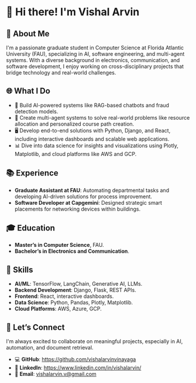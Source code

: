 # 👋 Hi there! I'm Vishal Arvin

## 🌟 About Me
I'm a passionate graduate student in Computer Science at Florida Atlantic University (FAU), specializing in AI, software engineering, and multi-agent systems. With a diverse background in electronics, communication, and software development, I enjoy working on cross-disciplinary projects that bridge technology and real-world challenges.

## 🌐 What I Do
- 🚀 Build AI-powered systems like RAG-based chatbots and fraud detection models.
- 🤖 Create multi-agent systems to solve real-world problems like resource allocation and personalized course path creation.
- 🖥️ Develop end-to-end solutions with Python, Django, and React, including interactive dashboards and scalable web applications.
- 📊 Dive into data science for insights and visualizations using Plotly, Matplotlib, and cloud platforms like AWS and GCP.

## 📚 Experience
- **Graduate Assistant at FAU**: Automating departmental tasks and developing AI-driven solutions for process improvement.
- **Software Developer at Capgemini**: Designed strategic smart placements for networking devices within buildings.

## 🎓 Education
- **Master’s in Computer Science**, FAU.
- **Bachelor’s in Electronics and Communication**.

## 🌟 Skills
- **AI/ML**: TensorFlow, LangChain, Generative AI, LLMs.
- **Backend Development**: Django, Flask, REST APIs.
- **Frontend**: React, interactive dashboards.
- **Data Science**: Python, Pandas, Plotly, Matplotlib.
- **Cloud Platforms**: AWS, Azure, GCP.

## 📂 Let’s Connect
I'm always excited to collaborate on meaningful projects, especially in AI, automation, and document retrieval.

- 💻 **GitHub**: https://github.com/vishalarvinvinayaga
- 🔗 **LinkedIn**: https://www.linkedin.com/in/vishalarvin/
- 📧 **Email**: vishalarvin.v@gmail.com
